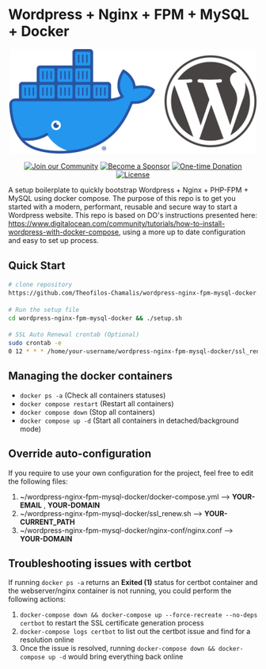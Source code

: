 # Wordpress + Nginx + FPM + MySQL + Docker

<p align="center">
    <img src="docker-wordpress.png" alt="Docker Wordpress" width="500">
<p>

<p align="center">
    <a href="https://github.com/Theofilos-Chamalis/wordpress-nginx-fpm-mysql-docker/discussions"><img src="https://img.shields.io/badge/Join_the-Community-7b16ff.svg?style=for-the-badge" alt="Join our Community"></a>
    <a href="https://github.com/users/Theofilos-Chamalis/sponsorship"><img src="https://img.shields.io/badge/Become_a-Sponsor-cc4195.svg?style=for-the-badge" alt="Become a Sponsor"></a>
    <a href="https://www.paypal.com/paypalme/TChamalis"><img src="https://img.shields.io/badge/Make_a-Donation-006bb6.svg?style=for-the-badge" alt="One-time Donation"></a>
    <br>
    <a href="https://github.com/Theofilos-Chamalis/wordpress-nginx-fpm-mysql-docker/blob/main/LICENSE"><img src="https://img.shields.io/github/license/PHLAK/docker-mumble?style=flat-square" alt="License"></a>
</p>

A setup boilerplate to quickly bootstrap Wordpress + Nginx + PHP-FPM + MySQL using docker compose. The purpose of this repo is to get you started with a modern, performant, reusable and secure way to start a Wordpress website. This repo is based on DO's instructions presented here: https://www.digitalocean.com/community/tutorials/how-to-install-wordpress-with-docker-compose, 
using a more up to date configuration and easy to set up process.

## Quick Start

```bash
# clone repository
https://github.com/Theofilos-Chamalis/wordpress-nginx-fpm-mysql-docker.git

# Run the setup file
cd wordpress-nginx-fpm-mysql-docker && ./setup.sh

# SSL Auto Renewal crontab (Optional)
sudo crontab -e
0 12 * * * /home/your-username/wordpress-nginx-fpm-mysql-docker/ssl_renew.sh >> /var/log/cron.log 2>&1
```
## Managing the docker containers
- `docker ps -a` (Check all containers statuses)
- `docker compose restart` (Restart all containers)
- `docker compose down` (Stop all containers)
- `docker compose up -d` (Start all containers in detached/background mode)

## Override auto-configuration
If you require to use your own configuration for the project, feel free to edit the following files:
1. ~/wordpress-nginx-fpm-mysql-docker/docker-compose.yml --> <b>YOUR-EMAIL</b> , <b>YOUR-DOMAIN</b>
2. ~/wordpress-nginx-fpm-mysql-docker/ssl_renew.sh --> <b>YOUR-CURRENT_PATH</b>
3. ~/wordpress-nginx-fpm-mysql-docker/nginx-conf/nginx.conf --> <b>YOUR-DOMAIN</b>

## Troubleshooting issues with certbot
If running `docker ps -a` returns an **Exited (1)** status for certbot container and the webserver/nginx container is not running, you could perform the following actions:
1. `docker-compose down && docker-compose up --force-recreate --no-deps certbot` to restart the SSL certificate generation process
2. `docker-compose logs certbot` to list out the certbot issue and find for a resolution online
3. Once the issue is resolved, running `docker-compose down && docker-compose up -d` would bring everything back online
